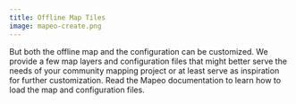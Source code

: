 ```yaml
---
title: Offline Map Tiles
image: mapeo-create.png
---
```


But both the offline map and the configuration can be customized. We provide a few map layers and configuration files that might better serve the needs of your community mapping project or at least serve as inspiration for further customization. Read the <app-button :inline="true" :color="true" localurl=":8086/all/docs.mapeo.app">Mapeo documentation</app-button> to learn how to load the map and configuration files.

<app-button :color="true" localurl=":8087" download="/mbtiles/mbtiles/tiles.mbtiles" text="Download mbtile"></app-button>

<app-button localurl=":8086/all/https://docs.mapeo.app/complete-reference-guide/mapeo-mobile-installation-setup/adding-custom-base-maps-to-mapeo-mobile" text="Read documentation"></app-button>
